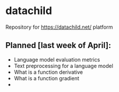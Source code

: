 # datachild
Repository for https://datachild.net/ platform

## Planned [last week of April]:
- Language model evaluation metrics
- Text preprocessing for a language model
- What is a function derivative
- What is a function gradient
- 
